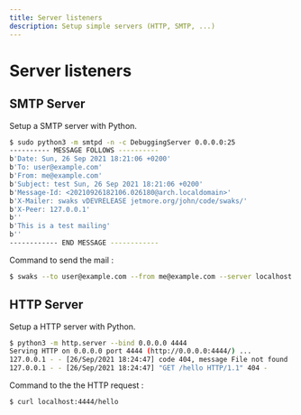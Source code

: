```yaml
---
title: Server listeners
description: Setup simple servers (HTTP, SMTP, ...)
---
```


# Server listeners

## SMTP Server

Setup a SMTP server with Python.

```bash
$ sudo python3 -m smtpd -n -c DebuggingServer 0.0.0.0:25
---------- MESSAGE FOLLOWS ----------
b'Date: Sun, 26 Sep 2021 18:21:06 +0200'
b'To: user@example.com'
b'From: me@example.com'
b'Subject: test Sun, 26 Sep 2021 18:21:06 +0200'
b'Message-Id: <20210926182106.026180@arch.localdomain>'
b'X-Mailer: swaks vDEVRELEASE jetmore.org/john/code/swaks/'
b'X-Peer: 127.0.0.1'
b''
b'This is a test mailing'
b''
------------ END MESSAGE ------------
```

Command to send the mail :

```bash
$ swaks --to user@example.com --from me@example.com --server localhost
```

## HTTP Server

Setup a HTTP server with Python.

```bash
$ python3 -m http.server --bind 0.0.0.0 4444
Serving HTTP on 0.0.0.0 port 4444 (http://0.0.0.0:4444/) ...
127.0.0.1 - - [26/Sep/2021 18:24:47] code 404, message File not found
127.0.0.1 - - [26/Sep/2021 18:24:47] "GET /hello HTTP/1.1" 404 -
```

Command to the the HTTP request :

```bash
$ curl localhost:4444/hello
```
